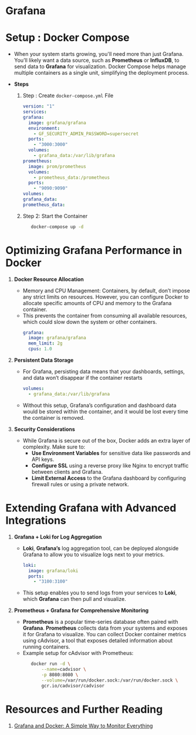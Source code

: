 # Grafana

# Setup : Docker Compose

- When your system starts growing, you'll need more than just Grafana. You’ll likely want a data source, such as **Prometheus** or **InfluxDB**, to send data to **Grafana** for visualization. Docker Compose helps manage multiple containers as a single unit, simplifying the deployment process.

- **Steps**

  1. Step : Create `docker-compose.yml` File

     ```yml
     version: "1"
     services:
     grafana:
       image: grafana/grafana
       environment:
         - GF_SECURITY_ADMIN_PASSWORD=supersecret
       ports:
         - "3000:3000"
       volumes:
         - grafana_data:/var/lib/grafana
     prometheus:
       image: prom/prometheus
       volumes:
         - prometheus_data:/prometheus
       ports:
         - "9090:9090"
     volumes:
     grafana_data:
     prometheus_data:
     ```

  2. Step 2: Start the Container
     ```sh
        docker-compose up -d
     ```

# Optimizing Grafana Performance in Docker

1. **Docker Resource Allocation**

   - Memory and CPU Management: Containers, by default, don’t impose any strict limits on resources. However, you can configure Docker to allocate specific amounts of CPU and memory to the Grafana container.
   - This prevents the container from consuming all available resources, which could slow down the system or other containers.
     ```yml
     grafana:
       image: grafana/grafana
       mem_limit: 2g
       cpus: 1.0
     ```

2. **Persistent Data Storage**

   - For Grafana, persisting data means that your dashboards, settings, and data won’t disappear if the container restarts
     ```yml
     volumes:
       - grafana_data:/var/lib/grafana
     ```
   - Without this setup, Grafana’s configuration and dashboard data would be stored within the container, and it would be lost every time the container is removed.

3. **Security Considerations**
   - While Grafana is secure out of the box, Docker adds an extra layer of complexity. Make sure to:
     - **Use Environment Variables** for sensitive data like passwords and API keys.
     - **Configure SSL** using a reverse proxy like Nginx to encrypt traffic between clients and Grafana.
     - **Limit External Access** to the Grafana dashboard by configuring firewall rules or using a private network.

# Extending Grafana with Advanced Integrations

1. **Grafana + Loki for Log Aggregation**

   - **Loki**, **Grafana’s** log aggregation tool, can be deployed alongside Grafana to allow you to visualize logs next to your metrics.
     ```yml
     loki:
       image: grafana/loki
       ports:
         - "3100:3100"
     ```
   - This setup enables you to send logs from your services to **Loki**, which **Grafana** can then pull and visualize.

2. **Prometheus + Grafana for Comprehensive Monitoring**
   - **Prometheus** is a popular time-series database often paired with **Grafana**. **Prometheus** collects data from your systems and exposes it for Grafana to visualize. You can collect Docker container metrics using cAdvisor, a tool that exposes detailed information about running containers.
   - Example setup for cAdvisor with Prometheus:
     ```sh
        docker run -d \
            --name=cadvisor \
            -p 8080:8080 \
            --volume=/var/run/docker.sock:/var/run/docker.sock \
            gcr.io/cadvisor/cadvisor
     ```

# Resources and Further Reading

1. [Grafana and Docker: A Simple Way to Monitor Everything](https://last9.io/blog/grafana-and-docker/?ref=dailydev)
